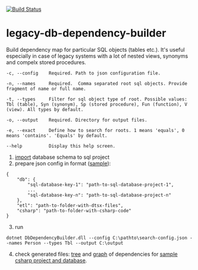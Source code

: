 [![Build Status](https://dev.azure.com/mtkorg/oss-projects/_apis/build/status/MaximTkachenko.legacy-db-dependency-builder?branchName=master)](https://dev.azure.com/mtkorg/oss-projects/_build/latest?definitionId=4&branchName=master)

# legacy-db-dependency-builder

Build dependency map for particular SQL objects (tables etc.). It's useful especially in case of legacy systems with a lot of nested views, synonyms and compelx stored procedures.

```
-c, --config    Required. Path to json configuration file.

-n, --names     Required.  Comma separated root sql objects. Provide fragment of name or full name.

-t, --types     Filter for sql object type of root. Possible values: Tbl (table), Syn (synonym), Sp (stored procedure), Fun (function), V (view). All types by default.

-o, --output    Required. Directory for output files.

-e, --exact     Define how to search for roots. 1 means 'equals', 0 means 'contains'. 'Equals' by default.

--help          Display this help screen.
```

1. [import](https://docs.microsoft.com/en-us/sql/ssdt/import-into-a-database-project?view=sql-server-2017) database schema to sql project
2. prepare json config in format ([sample](https://github.com/MaximTkachenko/legacy-db-dependency-builder/blob/master/sample/search-config.json)):
```
{
	"db": {
		"sql-database-key-1": "path-to-sql-database-project-1",
		...
		"sql-database-key-n": "path-to-sql-database-project-n"
	},
	"etl": "path-to-folder-with-dtsx-files",
	"csharp": "path-to-folder-with-csharp-code"
}
```
3. run
```
dotnet DbDependencyBuilder.dll --config C:\pathto\search-config.json --names Person --types Tbl --output C:\output
```
4. check generated files: [tree](https://rawcdn.githack.com/MaximTkachenko/legacy-db-dependency-builder/414d28de8637fecd895dd4f52df1f593b32c516f/sample/sample-output/1566227212_tree_Person.html) and [graph](https://rawcdn.githack.com/MaximTkachenko/legacy-db-dependency-builder/414d28de8637fecd895dd4f52df1f593b32c516f/sample/sample-output/1566227212_graph_Person.html) of dependencies for [sample csharp project and database](https://github.com/MaximTkachenko/legacy-db-dependency-builder/tree/master/sample).
